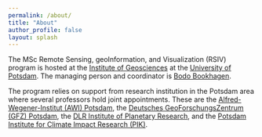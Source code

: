 ```yaml
---
permalink: /about/
title: "About"
author_profile: false
layout: splash
---
```


The MSc Remote Sensing, geoInformation, and Visualization (RSIV) program is hosted at the [Institute of Geosciences](https://www.uni-potsdam.de/de/geo/) at the [University of Potsdam](https://www.uni-potsdam.de/en/university-of-potsdam). The managing person and coordinator is [Bodo Bookhagen](https://bodobookhagen.github.io/).

The program relies on support from research institution in the Potsdam area where several professors hold joint appointments. These are the [Alfred-Wegener-Institut (AWI) Potsdam](https://www.awi.de/en/about-us/sites/potsdam.html), the [Deutsches GeoForschungsZentrum (GFZ) Potsdam](https://www.gfz-potsdam.de/startseite/), the [DLR Institute of Planetary Research](https://www.dlr.de/pf/en/desktopdefault.aspx/tabid-120/), and the [Potsdam Institute for Climate Impact Research (PIK)](https://www.pik-potsdam.de/en/home).
